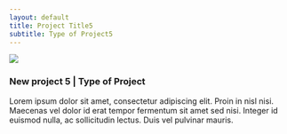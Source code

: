 ```yaml
---
layout: default
title: Project Title5
subtitle: Type of Project5
---
```


<div class="postdiv">
	<img class="latestprojectpic" src="http://fpoimg.com/1200x900">
	<h3>New project 5 | Type of Project</h3>
	<p>Lorem ipsum dolor sit amet, consectetur adipiscing elit. Proin in nisl nisi. Maecenas vel dolor id erat tempor fermentum sit amet sed nisi. Integer id euismod nulla, ac sollicitudin lectus. Duis vel pulvinar mauris.
	</p>
</div>